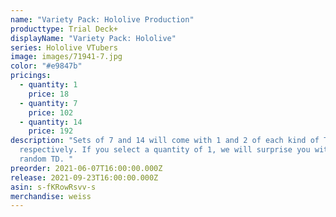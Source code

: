 ```yaml
---
name: "Variety Pack: Hololive Production"
producttype: Trial Deck+
displayName: "Variety Pack: Hololive"
series: Hololive VTubers
image: images/71941-7.jpg
color: "#e9847b"
pricings:
  - quantity: 1
    price: 18
  - quantity: 7
    price: 102
  - quantity: 14
    price: 192
description: "Sets of 7 and 14 will come with 1 and 2 of each kind of TD+,
  respectively. If you select a quantity of 1, we will surprise you with a
  random TD. "
preorder: 2021-06-07T16:00:00.000Z
release: 2021-09-23T16:00:00.000Z
asin: s-fKRowRsvv-s
merchandise: weiss
---
```

